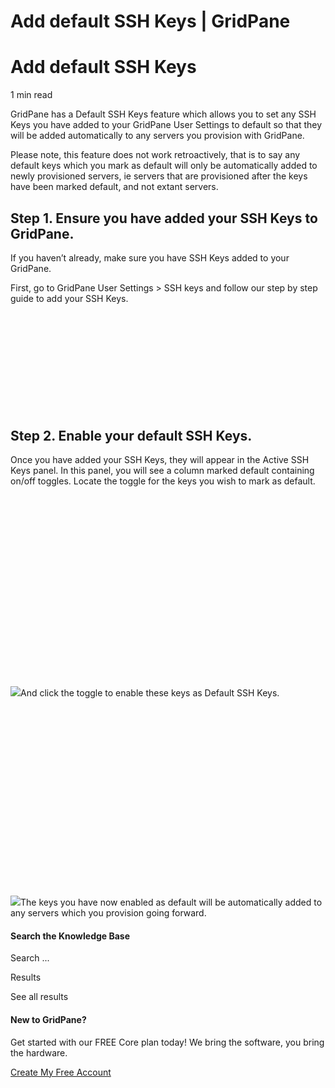 # Add default SSH Keys | GridPane

# Add default SSH Keys

 

1 min read 

GridPane has a Default SSH Keys feature which allows you to set any SSH Keys you have added to your GridPane User Settings to default so that they will be added automatically to any servers you provision with GridPane.

Please note, this feature does not work retroactively, that is to say any default keys which you mark as default will only be automatically added to newly provisioned servers, ie servers that are provisioned after the keys have been marked default, and not extant servers.

 

## Step 1. Ensure you have added your SSH Keys to GridPane.

If you haven’t already, make sure you have SSH Keys added to your GridPane.

First, go to GridPane User Settings > SSH keys and follow our step by step guide to add your SSH Keys.

![](data:image/svg+xml,%3Csvg%20xmlns='http://www.w3.org/2000/svg'%20width='2402'%20height='740'%20viewBox='0%200%202402%20740'%3E%3C/svg%3E) 

## Step 2. Enable your default SSH Keys.

Once you have added your SSH Keys, they will appear in the Active SSH Keys panel. In this panel, you will see a column marked default containing on/off toggles. Locate the toggle for the keys you wish to mark as default.

![](data:image/svg+xml,%3Csvg%20xmlns='http://www.w3.org/2000/svg'%20width='863'%20height='524'%20viewBox='0%200%20863%20524'%3E%3C/svg%3E)![](https://s3.us-east-2.wasabisys.com/gridpanekb/Add-default-SSH-Keys/5d77be420969d.png)And click the toggle to enable these keys as Default SSH Keys.

![](data:image/svg+xml,%3Csvg%20xmlns='http://www.w3.org/2000/svg'%20width='874'%20height='524'%20viewBox='0%200%20874%20524'%3E%3C/svg%3E)![](https://s3.us-east-2.wasabisys.com/gridpanekb/Add-default-SSH-Keys/5d77be42d220c.png)The keys you have now enabled as default will be automatically added to any servers which you provision going forward.

 

 

#### Search the Knowledge Base

Search ...

 Results

See all results

#### New to GridPane?

Get started with our FREE Core plan today! We bring the software, you bring the hardware.

[Create My Free Account](https://gridpane.com/checkout/?plan=core)

